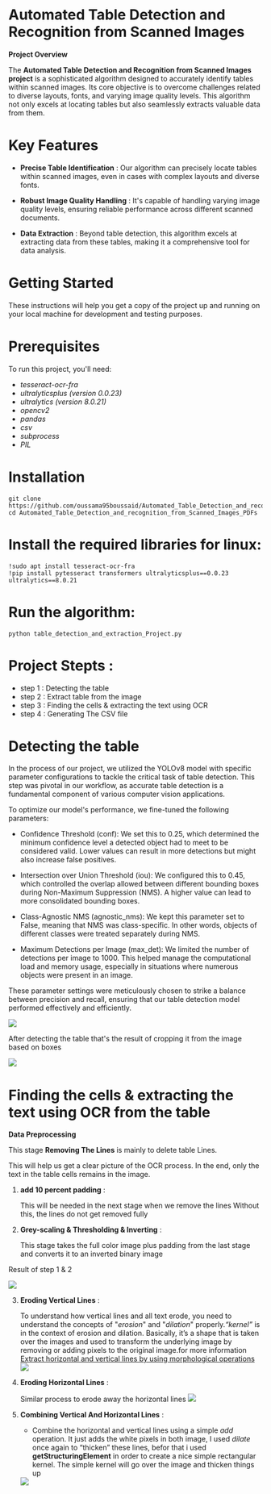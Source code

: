 # **Automated Table Detection and Recognition from Scanned Images**

**Project Overview**

The **Automated Table Detection and Recognition from Scanned Images project** is a sophisticated algorithm designed to accurately identify tables within scanned images. Its core objective is to overcome challenges related to diverse layouts, fonts, and varying image quality levels. This algorithm not only excels at locating tables but also seamlessly extracts valuable data from them.

# Key Features

- **Precise Table Identification** : Our algorithm can precisely locate tables within scanned images, even in cases with complex layouts and diverse fonts.

- **Robust Image Quality Handling** : It's capable of handling varying image quality levels, ensuring reliable performance across different scanned documents.

- **Data Extraction** : Beyond table detection, this algorithm excels at extracting data from these tables, making it a comprehensive tool for data analysis.

# Getting Started

These instructions will help you get a copy of the project up and running on your local machine for development and testing purposes.

# Prerequisites

To run this project, you'll need:

- *tesseract-ocr-fra*
- *ultralyticsplus (version 0.0.23)*
- *ultralytics (version 8.0.21)*
- *opencv2*
- *pandas*
- *csv*
- *subprocess*
- *PIL*

# Installation

    git clone https://github.com/oussama95boussaid/Automated_Table_Detection_and_recognition_from_Scanned_Images_PDFs.git
    cd Automated_Table_Detection_and_recognition_from_Scanned_Images_PDFs

# Install the required libraries for linux:

    !sudo apt install tesseract-ocr-fra
    !pip install pytesseract transformers ultralyticsplus==0.0.23 ultralytics==8.0.21

# Run the algorithm:

    python table_detection_and_extraction_Project.py

# Project Stepts :

-  step 1 : Detecting the table 
-  step 2 : Extract table from the image
-  step 3 : Finding the cells & extracting the text using OCR
-  step 4 : Generating The CSV file

# Detecting the table

In the process of our project, we utilized the YOLOv8 model with specific parameter configurations to tackle the critical task of table detection. This step was pivotal in our workflow, as accurate table detection is a fundamental component of various computer vision applications.

To optimize our model's performance, we fine-tuned the following parameters:

- Confidence Threshold (conf): We set this to 0.25, which determined the minimum confidence level a detected object had to meet to be considered valid. Lower values can result in more detections but might also increase false positives.

- Intersection over Union Threshold (iou): We configured this to 0.45, which controlled the overlap allowed between different bounding boxes during Non-Maximum Suppression (NMS). A higher value can lead to more consolidated bounding boxes.

- Class-Agnostic NMS (agnostic_nms): We kept this parameter set to False, meaning that NMS was class-specific. In other words, objects of different classes were treated separately during NMS.

- Maximum Detections per Image (max_det): We limited the number of detections per image to 1000. This helped manage the computational load and memory usage, especially in situations where numerous objects were present in an image.

These parameter settings were meticulously chosen to strike a balance between precision and recall, ensuring that our table detection model performed effectively and efficiently.

<img src = "img_Preprocessing/combined_org_dete_img.png" >

After detecting the table that's the result of cropping it from the image based on boxes

<img src = "img_Preprocessing/extracted_img.png" >

# Finding the cells & extracting the text using OCR from the table

**Data Preprocessing**

This stage **Removing The Lines** is mainly to delete table Lines. 

This will help us get a clear picture of the OCR process. In the end, only the text in the table cells remains in the image.

1. **add 10 percent padding** :

   This will be needed in the next stage when we remove the lines Without this, the lines do not get removed fully
 
2. **Grey-scaling & Thresholding &  Inverting** :

   This stage takes the full color image plus padding from the last stage and converts it to an inverted binary image

 Result of step 1 & 2 

 <img src = "img_Preprocessing/processed_img.png" >

3. **Eroding Vertical Lines** :

   To understand how vertical lines and all text erode, you need to understand the concepts of "*erosion*" and "*dilation*" properly.*“kernel”* is in the context of erosion and dilation. Basically, it’s a shape that is taken over the images and used to transform the 
   underlying image by removing or adding pixels to the original image.for more information <a href = "https://docs.opencv.org/4.x/dd/dd7/tutorial_morph_lines_detection.html">Extract horizontal and vertical lines by using morphological operations </a>
   <img src = "img_Preprocessing/ver_dilate_img.png" >

4. **Eroding Horizontal Lines** :

   Similar process to erode away the horizontal lines
   <img src = "img_Preprocessing/hor_dilate_img.png" >

5. **Combining Vertical And Horizontal Lines** :

   - Combine the horizontal and vertical lines using a simple *add* operation. It just adds the white pixels in both image, I used *dilate* once again to “thicken” these lines, befor that i used **getStructuringElement** in order to create a nice simple rectangular 
   kernel. The simple kernel will go over the image and thicken things up
   <img src = "img_Preprocessing/combined_img.png" >




   

